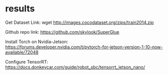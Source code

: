 # results

Get Dataset Link: wget http://images.cocodataset.org/zips/train2014.zip


Github repo link: https://github.com/skylook/SuperGlue

Install Torch on Nvidia-Jetson: https://forums.developer.nvidia.com/t/pytorch-for-jetson-version-1-10-now-available/72048

Configure TensorRT: https://docs.donkeycar.com/guide/robot_sbc/tensorrt_jetson_nano/
